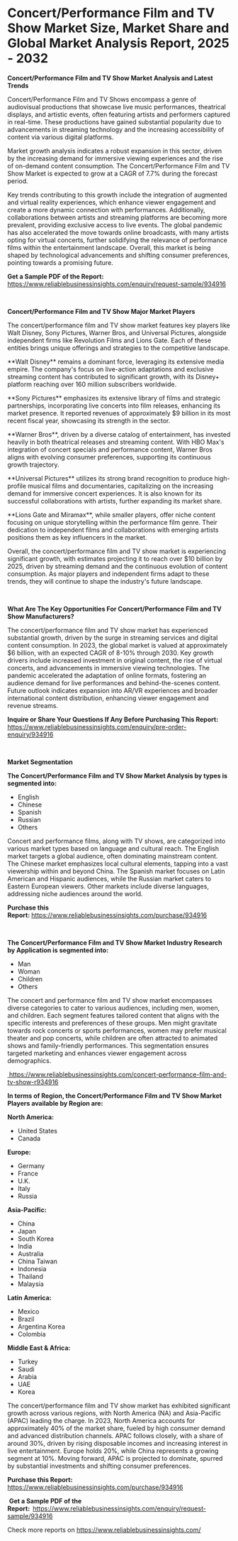 <p><h1>Concert/Performance Film and TV Show Market Size, Market Share and Global Market Analysis Report, 2025 - 2032</h1></p><p><strong>Concert/Performance Film and TV Show Market Analysis and Latest Trends</strong></p>
<p><p>Concert/Performance Film and TV Shows encompass a genre of audiovisual productions that showcase live music performances, theatrical displays, and artistic events, often featuring artists and performers captured in real-time. These productions have gained substantial popularity due to advancements in streaming technology and the increasing accessibility of content via various digital platforms. </p><p>Market growth analysis indicates a robust expansion in this sector, driven by the increasing demand for immersive viewing experiences and the rise of on-demand content consumption. The Concert/Performance Film and TV Show Market is expected to grow at a CAGR of 7.7% during the forecast period. </p><p>Key trends contributing to this growth include the integration of augmented and virtual reality experiences, which enhance viewer engagement and create a more dynamic connection with performances. Additionally, collaborations between artists and streaming platforms are becoming more prevalent, providing exclusive access to live events. The global pandemic has also accelerated the move towards online broadcasts, with many artists opting for virtual concerts, further solidifying the relevance of performance films within the entertainment landscape. Overall, this market is being shaped by technological advancements and shifting consumer preferences, pointing towards a promising future.</p></p>
<p><strong>Get a Sample PDF of the Report:&nbsp;</strong> <a href="https://www.reliablebusinessinsights.com/enquiry/request-sample/934916?utm_campaign=3128&utm_medium=2&utm_source=Github&utm_content=ia&utm_term=11032025&utm_id=concertperformance-film-and-tv-show">https://www.reliablebusinessinsights.com/enquiry/request-sample/934916</a></p>
<p>&nbsp;</p>
<p><strong>Concert/Performance Film and TV Show Major Market Players</strong></p>
<p><p>The concert/performance film and TV show market features key players like Walt Disney, Sony Pictures, Warner Bros, and Universal Pictures, alongside independent firms like Revolution Films and Lions Gate. Each of these entities brings unique offerings and strategies to the competitive landscape.</p><p>**Walt Disney** remains a dominant force, leveraging its extensive media empire. The company's focus on live-action adaptations and exclusive streaming content has contributed to significant growth, with its Disney+ platform reaching over 160 million subscribers worldwide.</p><p>**Sony Pictures** emphasizes its extensive library of films and strategic partnerships, incorporating live concerts into film releases, enhancing its market presence. It reported revenues of approximately $9 billion in its most recent fiscal year, showcasing its strength in the sector.</p><p>**Warner Bros**, driven by a diverse catalog of entertainment, has invested heavily in both theatrical releases and streaming content. With HBO Max's integration of concert specials and performance content, Warner Bros aligns with evolving consumer preferences, supporting its continuous growth trajectory.</p><p>**Universal Pictures** utilizes its strong brand recognition to produce high-profile musical films and documentaries, capitalizing on the increasing demand for immersive concert experiences. It is also known for its successful collaborations with artists, further expanding its market share.</p><p>**Lions Gate and Miramax**, while smaller players, offer niche content focusing on unique storytelling within the performance film genre. Their dedication to independent films and collaborations with emerging artists positions them as key influencers in the market.</p><p>Overall, the concert/performance film and TV show market is experiencing significant growth, with estimates projecting it to reach over $10 billion by 2025, driven by streaming demand and the continuous evolution of content consumption. As major players and independent firms adapt to these trends, they will continue to shape the industry's future landscape.</p></p>
<p>&nbsp;</p>
<p><strong>What Are The Key Opportunities For Concert/Performance Film and TV Show Manufacturers?</strong></p>
<p><p>The concert/performance film and TV show market has experienced substantial growth, driven by the surge in streaming services and digital content consumption. In 2023, the global market is valued at approximately $6 billion, with an expected CAGR of 8-10% through 2030. Key growth drivers include increased investment in original content, the rise of virtual concerts, and advancements in immersive viewing technologies. The pandemic accelerated the adaptation of online formats, fostering an audience demand for live performances and behind-the-scenes content. Future outlook indicates expansion into AR/VR experiences and broader international content distribution, enhancing viewer engagement and revenue streams.</p></p>
<p><strong>Inquire or Share Your Questions If Any Before Purchasing This Report:</strong> <a href="https://www.reliablebusinessinsights.com/enquiry/pre-order-enquiry/934916?utm_campaign=3128&utm_medium=2&utm_source=Github&utm_content=ia&utm_term=11032025&utm_id=concertperformance-film-and-tv-show">https://www.reliablebusinessinsights.com/enquiry/pre-order-enquiry/934916</a></p>
<p>&nbsp;</p>
<p><strong>Market Segmentation</strong></p>
<p><strong>The Concert/Performance Film and TV Show Market Analysis by types is segmented into:</strong></p>
<p><ul><li>English</li><li>Chinese</li><li>Spanish</li><li>Russian</li><li>Others</li></ul></p>
<p><p>Concert and performance films, along with TV shows, are categorized into various market types based on language and cultural reach. The English market targets a global audience, often dominating mainstream content. The Chinese market emphasizes local cultural elements, tapping into a vast viewership within and beyond China. The Spanish market focuses on Latin American and Hispanic audiences, while the Russian market caters to Eastern European viewers. Other markets include diverse languages, addressing niche audiences around the world.</p></p>
<p><strong>Purchase this Report:&nbsp;</strong><a href="https://www.reliablebusinessinsights.com/purchase/934916?utm_campaign=3128&utm_medium=2&utm_source=Github&utm_content=ia&utm_term=11032025&utm_id=concertperformance-film-and-tv-show">https://www.reliablebusinessinsights.com/purchase/934916</a></p>
<p>&nbsp;</p>
<p><strong>The Concert/Performance Film and TV Show Market Industry Research by Application is segmented into:</strong></p>
<p><ul><li>Man</li><li>Woman</li><li>Children</li><li>Others</li></ul></p>
<p><p>The concert and performance film and TV show market encompasses diverse categories to cater to various audiences, including men, women, and children. Each segment features tailored content that aligns with the specific interests and preferences of these groups. Men might gravitate towards rock concerts or sports performances, women may prefer musical theater and pop concerts, while children are often attracted to animated shows and family-friendly performances. This segmentation ensures targeted marketing and enhances viewer engagement across demographics.</p></p>
<p><a href="https://www.reliablebusinessinsights.com/concert-performance-film-and-tv-show-r934916?utm_campaign=3128&utm_medium=2&utm_source=Github&utm_content=ia&utm_term=11032025&utm_id=concertperformance-film-and-tv-show">&nbsp;https://www.reliablebusinessinsights.com/concert-performance-film-and-tv-show-r934916</a></p>
<p><strong>In terms of Region, the Concert/Performance Film and TV Show Market Players available by Region are:</strong></p>
<p>
    <p> <strong> North America: </strong>
        <ul>
            <li>United States</li>
            <li>Canada</li>
        </ul>
        </p> 
    <p> <strong> Europe: </strong>
        <ul>
            <li>Germany</li>
            <li>France</li>
            <li>U.K.</li>
            <li>Italy</li>
            <li>Russia</li>
        </ul>
        </p> 
    <p> <strong> Asia-Pacific: </strong>
        <ul>
            <li>China</li>
            <li>Japan</li>
            <li>South Korea</li>
            <li>India</li>
            <li>Australia</li>
            <li>China Taiwan</li>
            <li>Indonesia</li>
            <li>Thailand</li>
            <li>Malaysia</li>
        </ul>
        </p> 
    <p> <strong> Latin America: </strong>
        <ul>
            <li>Mexico</li>
            <li>Brazil</li>
            <li>Argentina Korea</li>
            <li>Colombia</li>
        </ul>
        </p> 
    <p> <strong> Middle East & Africa: </strong>
        <ul>
            <li>Turkey</li>
            <li>Saudi</li>
            <li>Arabia</li>
            <li>UAE</li>
            <li>Korea</li>
        </ul>
    </p>
    </p>
<p><p>The concert/performance film and TV show market has exhibited significant growth across various regions, with North America (NA) and Asia-Pacific (APAC) leading the charge. In 2023, North America accounts for approximately 40% of the market share, fueled by high consumer demand and advanced distribution channels. APAC follows closely, with a share of around 30%, driven by rising disposable incomes and increasing interest in live entertainment. Europe holds 20%, while China represents a growing segment at 10%. Moving forward, APAC is projected to dominate, spurred by substantial investments and shifting consumer preferences.</p></p>
<p><strong>Purchase this Report: </strong><a href="https://www.reliablebusinessinsights.com/purchase/934916?utm_campaign=3128&utm_medium=2&utm_source=Github&utm_content=ia&utm_term=11032025&utm_id=concertperformance-film-and-tv-show">https://www.reliablebusinessinsights.com/purchase/934916</a></p>
<p>&nbsp;<strong>Get a Sample PDF of the Report:&nbsp;&nbsp;</strong><a href="https://www.reliablebusinessinsights.com/enquiry/request-sample/934916?utm_campaign=3128&utm_medium=2&utm_source=Github&utm_content=ia&utm_term=11032025&utm_id=concertperformance-film-and-tv-show">https://www.reliablebusinessinsights.com/enquiry/request-sample/934916</a></p>
<p><strong></strong></p>
<p>Check more reports on <a href="https://www.reliablebusinessinsights.com/?utm_campaign=3128&utm_medium=2&utm_source=Github&utm_content=ia&utm_term=11032025&utm_id=concertperformance-film-and-tv-show">https://www.reliablebusinessinsights.com/</a></p>